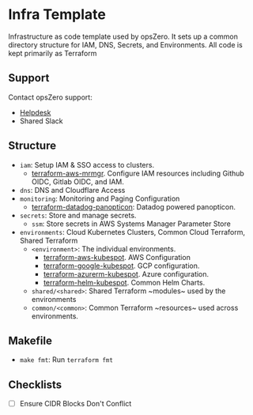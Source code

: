# Infra Template

Infrastructure as code template used by opsZero. It sets up a common directory
structure for IAM, DNS, Secrets, and Environments. All code is kept primarily
as Terraform

## Support

Contact opsZero support:

 - [Helpdesk](https://support.opszero.com)
 - Shared Slack

## Structure

 - `iam`: Setup IAM & SSO access to clusters.
   - [terraform-aws-mrmgr](https://github.com/opszero/terraform-aws-mrmgr). Configure IAM resources including Github OIDC, Gitlab OIDC, and IAM.
 - `dns`: DNS and Cloudflare Access
 - `monitoring`: Monitoring and Paging Configuration
   - [terraform-datadog-panopticon](https://github.com/opszero/terraform-datadog-panopticon): Datadog powered panopticon.
 - `secrets`: Store and manage secrets.
   - `ssm`: Store secrets in AWS Systems Manager Parameter Store
 - `environments`: Cloud Kubernetes Clusters, Common Cloud Terraform, Shared Terraform
   - `<environment>`: The individual environments.
     - [terraform-aws-kubespot](https://github.com/opszero/terraform-aws-kubespot). AWS Configuration
     - [terraform-google-kubespot](https://github.com/opszero/terraform-google-kubespot). GCP configuration.
     - [terraform-azurerm-kubespot](https://github.com/opszero/terraform-azurerm-kubespot). Azure configuration.
     - [terraform-helm-kubespot](https://github.com/opszero/terraform-helm-kubespot). Common Helm Charts.
   - `shared/<shared>`: Shared Terraform ~modules~ used by the environments
   - `common/<common>`: Common Terraform ~resources~ used across environments.

## Makefile

 - `make fmt`: Run `terraform fmt`

## Checklists

 - [ ] Ensure CIDR Blocks Don't Conflict
